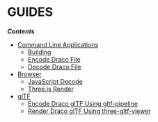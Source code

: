 GUIDES
======

_**Contents**_

  * [Command Line Applications](COMMAND_LINE_APPLICATIONS.md)
    * [Building](COMMAND_LINE_APPLICATIONS.md#Building)
    * [Encode Draco File](COMMAND_LINE_APPLICATIONS.md#Encode-Draco-File)
    * [Decode Draco File](COMMAND_LINE_APPLICATIONS.md#Decode-Draco-File)
  * [Browser](BROWSER.md)
    * [JavaScript Decode](BROWSER.md#JavaScript-Decode)
    * [Three.js Render](../../javascript/example/README.md)
  * [glTF](GLTF.md)
    * [Encode Draco glTF Using gltf-pipeline](GLTF.md#Encode-Draco-glTF-Using-gltf-pipeline)
    * [Render Draco glTF Using three-gltf-viewer](GLTF.md#Render-Draco-glTF-Using-three-gltf-viewer)
